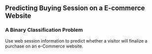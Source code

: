 <h2>Predicting Buying Session on a E-commerce Website</h2>
<h3>A Binary Classification Problem</h3>

Use web session information to predict whether a visitor will finalize a purchase on an e-Commerce website.
